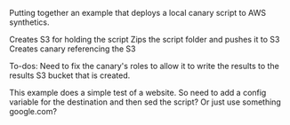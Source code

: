 Putting together an example that deploys a local canary script to AWS synthetics.

Creates S3 for holding the script
Zips the script folder and pushes it to S3
Creates canary referencing the S3

To-dos: Need to fix the canary's roles to allow it to write the results to the results S3 bucket that is created.

This example does a simple test of a website. So need to add a config variable for the destination and then sed the script? Or just use something google.com?